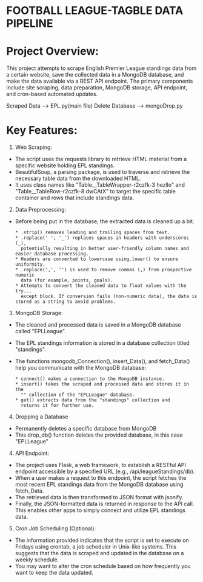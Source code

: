 # FOOTBALL LEAGUE-TAGBLE DATA PIPELINE
# Project Overview:

This project attempts to scrape English Premier League standings data from a certain website, save the collected data in a MongoDB database, and make the data available via a REST API endpoint. The primary components include site scraping, data preparation, MongoDB storage, API endpoint, and cron-based automated updates.

Scraped Data      --> EPL.py(main file)
Delete Database   --> mongoDrop.py

# Key Features:

1.   Web Scraping:

* The script uses the requests library to retrieve HTML material from a specific website holding EPL standings.
* BeautifulSoup, a parsing package, is used to traverse and retrieve the necessary table data from the downloaded HTML.
* It uses class names like "Table__TableWrapper-r2czfk-3 hezlIo" and "Table__TableRow-r2czfk-8 dwCAtX" to target the specific table container and rows that include standings data.

2.   Data Preprocessing:

* Before being put in the database, the extracted data is cleaned up a bit.

      * .strip() removes leading and trailing spaces from text.
      * .replace(' ', '_') replaces spaces in headers with underscores (_),   
        potentially resulting in better user-friendly column names and easier database processing.
      * Headers are converted to lowercase using.lower() to ensure uniformity.
      * .replace(',', '') is used to remove commas (,) from prospective numeric 
        data (for example, points, goals).
      * Attempts to convert the cleaned data to float values with the try... 
        except block. If conversion fails (non-numeric data), the data is stored as a string to avoid problems.
  
3.   MongoDB Storage:

* The cleaned and processed data is saved in a MongoDB database called "EPLLeague".
* The EPL standings information is stored in a database collection titled "standings".
* The functions mongodb_Connection(), insert_Data(), and fetch_Data() help you communicate with the MongoDB database:

      * connect() makes a connection to the MongoDB instance.
      * insert() takes the scraped and processed data and stores it in the 
        "" collection of the "EPLLeague" database.
      * get() extracts data from the "standings" collection and 
        returns it for further use.
4. Dropping a Database

* Permanently deletes a specific database from MongoDB
* This drop_db() function deletes the provided database, in this case "EPLLeague"

4.   API Endpoint:

* The project uses Flask, a web framework, to establish a RESTful API endpoint accessible by a specified URL (e.g., /api/leagueStandings/db).
* When a user makes a request to this endpoint, the script fetches the most recent EPL standings data from the MongoDB database using fetch_Data.
* The retrieved data is then transformed to JSON format with jsonify.
* Finally, the JSON-formatted data is returned in response to the API call. This enables other apps to simply connect and utilize EPL standings data.

5.    Cron Job Scheduling (Optional):
      
* The information provided indicates that the script is set to execute on Fridays using crontab, a job scheduler in Unix-like systems. This suggests that the data is scraped and updated in the database on a weekly schedule.
* You may want to alter the cron schedule based on how frequently you want to keep the data updated.
